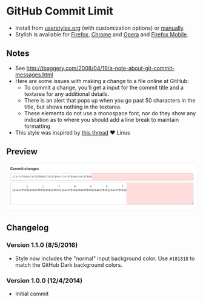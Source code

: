 # GitHub Commit Limit

- Install from [userstyles.org](https://userstyles.org/styles/107938) (with customization options) or [manually](https://raw.githubusercontent.com/StylishThemes/GitHub-Commit-Limit/master/github-commit-limit.css).
- Stylish is available for [Firefox](https://addons.mozilla.org/en-US/firefox/addon/2108/), [Chrome](https://chrome.google.com/extensions/detail/fjnbnpbmkenffdnngjfgmeleoegfcffe) and [Opera](https://addons.opera.com/en/extensions/details/stylish-for-opera/) and [Firefox Mobile](https://addons.mozilla.org/en-US/firefox/addon/2108/).

## Notes

* See http://tbaggery.com/2008/04/19/a-note-about-git-commit-messages.html
* Here are some issues with making a change to a file online at GitHub:
  * To commit a change, you'll get a input for the commit title and a textarea for any additional details.
  * There is an alert that pops up when you go past 50 characters in the title, but shows nothing in the textarea.
  * These elements do not use a monospace font, nor do they show any indication as to where you should add a line break to maintain formatting
* This style was inspired by [this thread](https://github.com/torvalds/linux/pull/17) :heart: Linus

## Preview
![GitHub Commit Limit preview](commit-limit.png)

## Changelog

### Version 1.1.0 (8/5/2016)

* Style now includes the "normal" input background color. Use `#181818` to match the GitHub Dark background colors.

### Version 1.0.0 (12/4/2014)

* Initial commit
